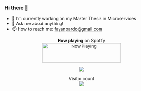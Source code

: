 ### Hi there 👋

- 🔭 I’m currently working on my Master Thesis in Microservices
- 💬 Ask me about anything!
- 📫 How to reach me: fayanpardo@gmail.com
<p align="center"> 
    <b>Now playing</b> on Spotify <br>
    <a href="https://boxrhcp.vercel.app/now-playing?open">
        <img src="https://boxrhcp.vercel.app/now-playing" width="256" height="64" alt="Now Playing">
    </a>
</p>

<p align="center"> 
    <a href="https://github.com/anuraghazra/github-readme-stats">
      <!-- Change the `github-readme-stats.anuraghazra1.vercel.app` to `github-readme-stats.vercel.app`  -->
      <img src="https://github-readme-stats.vercel.app/api/top-langs/?username=boxrhcp&theme=radical&hide=html"/>
    </a>
</p>

<p align="center"> 
  Visitor count<br>
  <img src="https://profile-counter.glitch.me/boxrchp/count.svg" />
</p>
